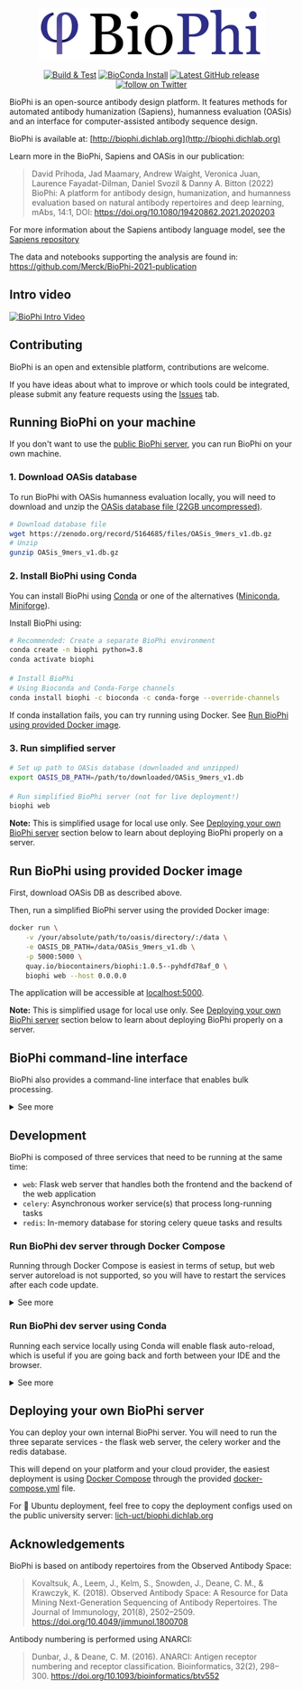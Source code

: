 <p align="center">
    <br>
    <img height="90" src="biophi/common/web/static/img/logo-light/2x/biophi_logo@2x.png?raw=true?raw=true">
    <br>
    <br>
    <a href="https://github.com/Merck/BioPhi/actions/workflows/python-package-conda.yml">
    <img src="https://github.com/Merck/BioPhi/actions/workflows/python-package-conda.yml/badge.svg"
        alt="Build & Test"></a>
    <a href="https://anaconda.org/bioconda/biophi">
        <img src="https://img.shields.io/conda/dn/bioconda/biophi.svg?style=flag&label=BioConda%20install&color=green"
            alt="BioConda Install"></a>
    <a href="https://github.com/Merck/BioPhi/releases">
        <img src="https://img.shields.io/github/v/release/Merck/BioPhi?include_prereleases"
            alt="Latest GitHub release"></a>
    <a href="https://twitter.com/intent/follow?screen_name=BioPhi">
        <img src="https://img.shields.io/twitter/follow/BioPhi?style=social&logo=twitter"
            alt="follow on Twitter"></a>    
</p>

BioPhi is an open-source antibody design platform. 
It features methods for automated antibody humanization (Sapiens), humanness evaluation (OASis) and an interface for computer-assisted antibody sequence design.

BioPhi is available at: [http://biophi.dichlab.org](http://biophi.dichlab.org)

Learn more in the BioPhi, Sapiens and OASis in our publication:

> David Prihoda, Jad Maamary, Andrew Waight, Veronica Juan, Laurence Fayadat-Dilman, Daniel Svozil & Danny A. Bitton (2022) 
> BioPhi: A platform for antibody design, humanization, and humanness evaluation based on natural antibody repertoires and deep learning, mAbs, 14:1, DOI: https://doi.org/10.1080/19420862.2021.2020203

For more information about the Sapiens antibody language model, see the [Sapiens repository](https://github.com/Merck/Sapiens)

The data and notebooks supporting the analysis are found in: https://github.com/Merck/BioPhi-2021-publication

## Intro video

<a href="http://www.youtube.com/watch?v=JNfU4cR1hgI" target="_blank" title="BioPhi Intro Video">
    <img src="https://biophi.dichlab.org/static/img/preview.png" alt="BioPhi Intro Video" height="350">
</a>

## Contributing

BioPhi is an open and extensible platform, contributions are welcome. 

If you have ideas about what to improve or which tools could be integrated, please submit
any feature requests using the [Issues](https://github.com/Merck/biophi/issues) tab.

## Running BioPhi on your machine

If you don't want to use the [public BioPhi server](http://biophi.dichlab.org), you can run BioPhi on your own machine.

### 1. Download OASis database

To run BioPhi with OASis humanness evaluation locally, 
you will need to download and unzip the
[OASis database file (22GB uncompressed)](https://zenodo.org/record/5164685).

```bash
# Download database file
wget https://zenodo.org/record/5164685/files/OASis_9mers_v1.db.gz
# Unzip
gunzip OASis_9mers_v1.db.gz
```

### 2. Install BioPhi using Conda

You can install BioPhi using [Conda](https://docs.conda.io/projects/conda/en/latest/user-guide/install/download.html) 
or one of the alternatives ([Miniconda](https://docs.conda.io/en/latest/miniconda.html), 
[Miniforge](https://github.com/conda-forge/miniforge)).

Install BioPhi using:

```bash
# Recommended: Create a separate BioPhi environment
conda create -n biophi python=3.8
conda activate biophi

# Install BioPhi 
# Using Bioconda and Conda-Forge channels
conda install biophi -c bioconda -c conda-forge --override-channels
```

If conda installation fails, you can try running using Docker. See [Run BioPhi using provided Docker image](https://github.com/Merck/BioPhi#run-biophi-using-provided-docker-image).

### 3. Run simplified server

```bash
# Set up path to OASis database (downloaded and unzipped)
export OASIS_DB_PATH=/path/to/downloaded/OASis_9mers_v1.db

# Run simplified BioPhi server (not for live deployment!)
biophi web
```

**Note:** This is simplified usage for local use only. 
See [Deploying your own BioPhi server](#deploying-your-own-biophi-server) section below 
to learn about deploying BioPhi properly on a server.

## Run BioPhi using provided Docker image

First, download OASis DB as described above.

Then, run a simplified BioPhi server using the provided Docker image:

```bash
docker run \
    -v /your/absolute/path/to/oasis/directory/:/data \
    -e OASIS_DB_PATH=/data/OASis_9mers_v1.db \
    -p 5000:5000 \
    quay.io/biocontainers/biophi:1.0.5--pyhdfd78af_0 \
    biophi web --host 0.0.0.0
```

The application will be accessible at [localhost:5000](http://localhost:5000).

**Note:** This is simplified usage for local use only. 
See [Deploying your own BioPhi server](#deploying-your-own-biophi-server) section below 
to learn about deploying BioPhi properly on a server.

## BioPhi command-line interface

BioPhi also provides a command-line interface that enables bulk processing.

<details>
    <summary>See more</summary>

```bash
# Get humanized FASTA
# Expected input: Both chains of each antibody should have the same ID
#                 with an optional _VL/_VH or _HC/_LC suffix
biophi sapiens mabs.fa --fasta-only --output humanized.fa

# Run full humanization & humanness evaluation pipeline
biophi sapiens mabs.fa \
    --oasis-db path/to/downloaded/OASis_9mers_v1.db \
    --output humanized/

# Get the Sapiens probability matrix (score of each residue at each position)
biophi sapiens mabs.fa --scores-only --output scores.csv

# Get mean Sapiens score (one score for each sequence)
biophi sapiens mabs.fa --mean-score-only --output scores.csv

# Get OASis humanness evaluation
biophi oasis mabs.fa \
    --oasis-db path/to/downloaded/OASis_9mers_v1.db \
    --output oasis.xlsx
```
  
</details>

## Development

BioPhi is composed of three services that need to be running at the same time:

- `web`: Flask web server that handles both the frontend and the backend of the web application
- `celery`: Asynchronous worker service(s) that process long-running tasks
- `redis`: In-memory database for storing celery queue tasks and results

### Run BioPhi dev server through Docker Compose

Running through Docker Compose is easiest in terms of setup, but web server autoreload is not supported,
so you will have to restart the services after each code update.

<details>
    <summary>See more</summary>

#### 1. Install Docker

See https://docs.docker.com/get-docker/

#### 2. Clone this repository
    
Download or clone this repository using:
    
```bash
git clone https://github.com/Merck/BioPhi.git
```   

#### 3. Download OASis DB

Download OASis database as described above. Put it in local `data/` dir inside the project folder.
    
#### 4. Build all images using Docker Compose    
    
```bash
# Open BioPhi directory
cd BioPhi    
# Build docker image using Makefile
make docker-build
# or directly using
docker-compose build
```

#### 4. Run all services using Docker Compose

```bash
# Run using Makefile
make docker-run
# or directly using
docker-compose up
```

The application will be accessible at [localhost:5000](http://localhost:5000).

To build and run, you can use:
```bash
# Run using Makefile
make docker-build docker-run
# or directly using
docker-compose up --build
```

#### 5. Handle code updates

After your code is updated, you will need to stop the services, run build and start again. 
See the next section for info on running locally with flask auto-reload.

</details>


### Run BioPhi dev server using Conda

Running each service locally using Conda will enable flask auto-reload, 
which is useful if you are going back and forth between your IDE and the browser.

<details>
    <summary>See more</summary>

#### 1. Install Conda

Install [Conda](https://docs.conda.io/projects/conda/en/latest/user-guide/install/download.html) 
or one of the alternatives ([Miniconda](https://docs.conda.io/en/latest/miniconda.html), 
[Miniforge](https://github.com/conda-forge/miniforge))

#### 2. Install Redis server

Install and run [Redis server](https://redis.io/download). 
On Mac, you can [install Redis using Brew](https://medium.com/@petehouston/install-and-config-redis-on-mac-os-x-via-homebrew-eb8df9a4f298).
    
#### 3. Clone this repository
    
Download or clone this repository using:
    
```bash
git clone https://github.com/Merck/BioPhi.git
```   

#### 4. Download OASis DB

Download OASis database as described above.
 
#### 5. Setup environment

```bash
# Open BioPhi directory
cd BioPhi    
# Install dependencies using the provided Makefile
make env
# Or directly using
conda env create -n biophi -f environment.yml
conda activate biophi
pip install -e . --no-deps
```

#### 6. Run all services

You will have to run each service in a separate terminal (Use Cmd+T to open a new tab):

```bash
# Run Redis server (this depends on your installation, the server might already be running)
redis-server

# In a separate terminal, run celery worker queue
export OASIS_DB_PATH=/path/to/OASis_9mers_v1.db
make celery

# In a separate terminal, run flask web server
export OASIS_DB_PATH=/path/to/OASis_9mers_v1.db
make web
```

See the provided 

#### 7. Handle code updates

After your code is updated, the flask web service should refresh automatically. 
However, the celery service needs to be stopped and started manually, 
so you will need to do that if you update code that is executed from the workers.
</details>

## Deploying your own BioPhi server

You can deploy your own internal BioPhi server. 
You will need to run the three separate services - the flask web server, 
the celery worker and the redis database.

This will depend on your platform and your cloud provider, the easiest deployment is using [Docker Compose](https://docs.docker.com/compose/gettingstarted/)
through the provided [docker-compose.yml](docker-compose.yml) file.

For 🐧 Ubuntu deployment, feel free to copy the deployment configs used on the public university server: [lich-uct/biophi.dichlab.org](https://github.com/lich-uct/biophi.dichlab.org)

## Acknowledgements

BioPhi is based on antibody repertoires from the Observed Antibody Space:

> Kovaltsuk, A., Leem, J., Kelm, S., Snowden, J., Deane, C. M., & Krawczyk, K. (2018). Observed Antibody Space: A Resource for Data Mining Next-Generation Sequencing of Antibody Repertoires. The Journal of Immunology, 201(8), 2502–2509. https://doi.org/10.4049/jimmunol.1800708

Antibody numbering is performed using ANARCI:

> Dunbar, J., & Deane, C. M. (2016). ANARCI: Antigen receptor numbering and receptor classification. Bioinformatics, 32(2), 298–300. https://doi.org/10.1093/bioinformatics/btv552
